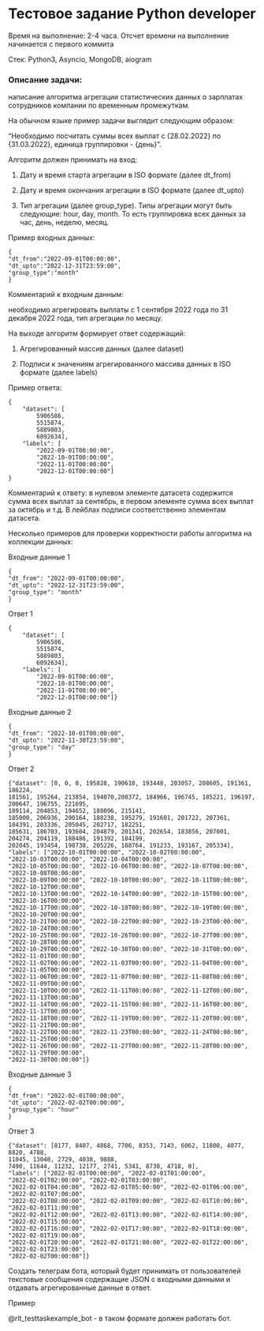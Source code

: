 # Тестовое задание Python developer

Время на выполнение: 2-4 часа. Отсчет времени на выполнение начинается с первого коммита

Стек: Python3, Asyncio, MongoDB, aiogram

### Описание задачи:

написание алгоритма агрегации статистических данных о зарплатах сотрудников компании по временным промежуткам.

На обычном языке пример задачи выглядит следующим образом:

“Необходимо посчитать суммы всех выплат с {28.02.2022} по {31.03.2022}, единица группировки - {день}”.

Алгоритм должен принимать на вход:

1. Дату и время старта агрегации в ISO формате (далее dt_from)

2. Дату и время окончания агрегации в ISO формате (далее dt_upto)

3. Тип агрегации (далее group_type). Типы агрегации могут быть следующие: hour, day, month. То есть группировка всех данных за час, день, неделю, месяц.

Пример входных данных:
```shell
{
"dt_from":"2022-09-01T00:00:00",
"dt_upto":"2022-12-31T23:59:00",
"group_type":"month"
}
```

Комментарий к входным данным: 

необходимо агрегировать выплаты с 1 сентября 2022 года по 31 декабря 2022 года, тип агрегации по месяцу.

На выходе алгоритм формирует ответ содержащий:

1. Агрегированный массив данных (далее dataset)

2. Подписи к значениям агрегированного массива данных в ISO формате (далее labels)

Пример ответа:
```shell
{
    "dataset": [
        5906586, 
        5515874, 
        5889803, 
        6092634], 
    "labels": [
        "2022-09-01T00:00:00", 
        "2022-10-01T00:00:00", 
        "2022-11-01T00:00:00", 
        "2022-12-01T00:00:00"]
}
```

Комментарий к ответу: 
в нулевом элементе датасета содержится сумма всех выплат за сентябрь, в первом элементе сумма всех выплат за октябрь и т.д. В лейблах подписи соответственно элементам датасета. 

Несколько примеров для проверки корректности работы алгоритма на коллекции данных:

Входные данные 1

```shell
{
"dt_from": "2022-09-01T00:00:00",
"dt_upto": "2022-12-31T23:59:00",
"group_type": "month"
}
```

Ответ 1

```shell
{
    "dataset": [
        5906586, 
        5515874, 
        5889803, 
        6092634], 
    "labels": [
        "2022-09-01T00:00:00", 
        "2022-10-01T00:00:00", 
        "2022-11-01T00:00:00", 
        "2022-12-01T00:00:00"]}
```

Входные данные 2

```shell
{
"dt_from": "2022-10-01T00:00:00",
"dt_upto": "2022-11-30T23:59:00",
"group_type": "day"
}
```

Ответ 2

```shell
{"dataset": [0, 0, 0, 195028, 190610, 193448, 203057, 208605, 191361, 186224,
181561, 195264, 213854, 194070,208372, 184966, 196745, 185221, 196197, 200647, 196755, 221695,
189114, 204853, 194652, 188096, 215141,
185000, 206936, 200164, 188238, 195279, 191601, 201722, 207361,
184391, 203336, 205045, 202717, 182251,
185631, 186703, 193604, 204879, 201341, 202654, 183856, 207001,
204274, 204119, 188486, 191392, 184199,
202045, 193454, 198738, 205226, 188764, 191233, 193167, 205334],
"labels": ["2022-10-01T00:00:00", "2022-10-02T00:00:00",
"2022-10-03T00:00:00", "2022-10-04T00:00:00",
"2022-10-05T00:00:00", "2022-10-06T00:00:00", "2022-10-07T00:00:00",
"2022-10-08T00:00:00",
"2022-10-09T00:00:00", "2022-10-10T00:00:00", "2022-10-11T00:00:00",
"2022-10-12T00:00:00",
"2022-10-13T00:00:00", "2022-10-14T00:00:00", "2022-10-15T00:00:00",
"2022-10-16T00:00:00",
"2022-10-17T00:00:00", "2022-10-18T00:00:00", "2022-10-19T00:00:00",
"2022-10-20T00:00:00",
"2022-10-21T00:00:00", "2022-10-22T00:00:00", "2022-10-23T00:00:00",
"2022-10-24T00:00:00",
"2022-10-25T00:00:00", "2022-10-26T00:00:00", "2022-10-27T00:00:00",
"2022-10-28T00:00:00",
"2022-10-29T00:00:00", "2022-10-30T00:00:00", "2022-10-31T00:00:00",
"2022-11-01T00:00:00",
"2022-11-02T00:00:00", "2022-11-03T00:00:00", "2022-11-04T00:00:00",
"2022-11-05T00:00:00",
"2022-11-06T00:00:00", "2022-11-07T00:00:00", "2022-11-08T00:00:00",
"2022-11-09T00:00:00",
"2022-11-10T00:00:00", "2022-11-11T00:00:00", "2022-11-12T00:00:00",
"2022-11-13T00:00:00",
"2022-11-14T00:00:00", "2022-11-15T00:00:00", "2022-11-16T00:00:00",
"2022-11-17T00:00:00",
"2022-11-18T00:00:00", "2022-11-19T00:00:00", "2022-11-20T00:00:00",
"2022-11-21T00:00:00",
"2022-11-22T00:00:00", "2022-11-23T00:00:00", "2022-11-24T00:00:00",
"2022-11-25T00:00:00",
"2022-11-26T00:00:00", "2022-11-27T00:00:00", "2022-11-28T00:00:00",
"2022-11-29T00:00:00",
"2022-11-30T00:00:00"]}
```

Входные данные 3

```shell
{
"dt_from": "2022-02-01T00:00:00",
"dt_upto": "2022-02-02T00:00:00",
"group_type": "hour"
}
```

Ответ 3

```shell
{"dataset": [8177, 8407, 4868, 7706, 8353, 7143, 6062, 11800, 4077, 8820, 4788,
11045, 13048, 2729, 4038, 9888,
7490, 11644, 11232, 12177, 2741, 5341, 8730, 4718, 0],
"labels": ["2022-02-01T00:00:00", "2022-02-01T01:00:00",
"2022-02-01T02:00:00", "2022-02-01T03:00:00",
"2022-02-01T04:00:00", "2022-02-01T05:00:00", "2022-02-01T06:00:00",
"2022-02-01T07:00:00",
"2022-02-01T08:00:00", "2022-02-01T09:00:00", "2022-02-01T10:00:00",
"2022-02-01T11:00:00",
"2022-02-01T12:00:00", "2022-02-01T13:00:00", "2022-02-01T14:00:00",
"2022-02-01T15:00:00",
"2022-02-01T16:00:00", "2022-02-01T17:00:00", "2022-02-01T18:00:00",
"2022-02-01T19:00:00",
"2022-02-01T20:00:00", "2022-02-01T21:00:00", "2022-02-01T22:00:00",
"2022-02-01T23:00:00",
"2022-02-02T00:00:00"]}
```

Cоздать телеграм бота, который будет принимать от пользователей
текстовые сообщения содержащие JSON с входными данными и отдавать агрегированные данные в ответ. 

Пример

@rlt_testtaskexample_bot - в таком формате должен работать бот.
